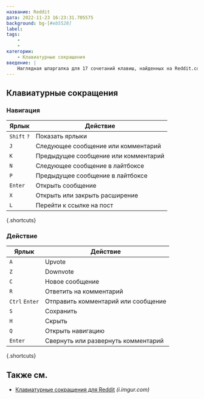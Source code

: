 ```yaml
---
название: Reddit
дата: 2022-11-23 16:23:31.705575
background: bg-[#eb5528]
label:
tags:
    -
    -
категории:
    - Клавиатурные сокращения
введение: |
    Наглядная шпаргалка для 17 сочетаний клавиш, найденных на Reddit.com
---
```




Клавиатурные сокращения
------------------



### Навигация

Ярлык | Действие
---|---
`Shift` `?` | Показать ярлыки
`J` | Следующее сообщение или комментарий
`K` | Предыдущее сообщение или комментарий
`N` | Следующее сообщение в лайтбоксе
`P` | Предыдущее сообщение в лайтбоксе
`Enter` | Открыть сообщение
`X` | Открыть или закрыть расширение
`L` | Перейти к ссылке на пост
{.shortcuts}


### Действие

Ярлык | Действие
---|---
`A` | Upvote
`Z` | Downvote
`C` | Новое сообщение
`R` | Ответить на комментарий
`Ctrl` `Enter` | Отправить комментарий или сообщение
`S` | Сохранить
`H` | Скрыть
`Q` | Открыть навигацию
`Enter` | Свернуть или развернуть комментарий
{.shortcuts}




Также см.
--------
- [Клавиатурные сокращения для Reddit](https://i.imgur.com/7644kEy.png) _(i.imgur.com)_
